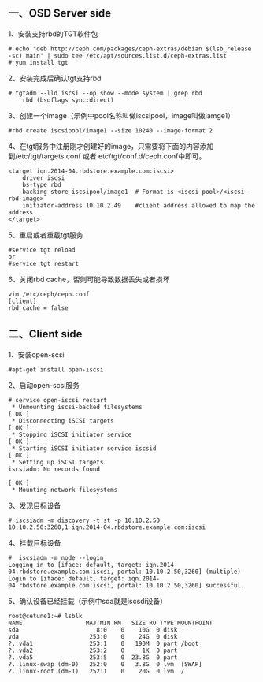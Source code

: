 一、OSD Server side
---

1、安装支持rbd的TGT软件包
```
# echo "deb http://ceph.com/packages/ceph-extras/debian $(lsb_release -sc) main" | sudo tee /etc/apt/sources.list.d/ceph-extras.list
# yum install tgt
```

2、安装完成后确认tgt支持rbd
```
# tgtadm --lld iscsi --op show --mode system | grep rbd
    rbd (bsoflags sync:direct)
```

3、创建一个image（示例中pool名称叫做iscsipool，image叫做iamge1）
```
#rbd create iscsipool/image1 --size 10240 --image-format 2
```

4、在tgt服务中注册刚才创建好的image，只需要将下面的内容添加到/etc/tgt/targets.conf 或者 etc/tgt/conf.d/ceph.conf中即可。
```
<target iqn.2014-04.rbdstore.example.com:iscsi>
    driver iscsi
    bs-type rbd
    backing-store iscsipool/image1  # Format is <iscsi-pool>/<iscsi-rbd-image>
    initiator-address 10.10.2.49    #client address allowed to map the address
</target>
```

5、重启或者重载tgt服务
```
#service tgt reload
or
#service tgt restart
```

6、关闭rbd cache，否则可能导致数据丢失或者损坏
```
vim /etc/ceph/ceph.conf
[client]
rbd_cache = false
```

二、Client side
---

1、安装open-scsi
```
#apt-get install open-iscsi
```

2、启动open-scsi服务
```
# service open-iscsi restart
 * Unmounting iscsi-backed filesystems                                                                                                    [ OK ] 
 * Disconnecting iSCSI targets                                                                                                            [ OK ] 
 * Stopping iSCSI initiator service                                                                                                       [ OK ] 
 * Starting iSCSI initiator service iscsid                                                                                                [ OK ] 
 * Setting up iSCSI targets                                                                                                                      
iscsiadm: No records found
                                                                                                                                          [ OK ]
 * Mounting network filesystems 
```

3、发现目标设备
```
# iscsiadm -m discovery -t st -p 10.10.2.50
10.10.2.50:3260,1 iqn.2014-04.rbdstore.example.com:iscsi
```

4、挂载目标设备
```
#  iscsiadm -m node --login
Logging in to [iface: default, target: iqn.2014-04.rbdstore.example.com:iscsi, portal: 10.10.2.50,3260] (multiple)
Login to [iface: default, target: iqn.2014-04.rbdstore.example.com:iscsi, portal: 10.10.2.50,3260] successful.
```

5、确认设备已经挂载（示例中sda就是iscsdi设备）
```
root@cetune1:~# lsblk 
NAME                  MAJ:MIN RM   SIZE RO TYPE MOUNTPOINT
sda                      8:0    0    10G  0 disk 
vda                    253:0    0    24G  0 disk 
?..vda1                253:1    0   190M  0 part /boot
?..vda2                253:2    0     1K  0 part 
?..vda5                253:5    0  23.8G  0 part 
?..linux-swap (dm-0)   252:0    0   3.8G  0 lvm  [SWAP]
?..linux-root (dm-1)   252:1    0    20G  0 lvm  /
```
